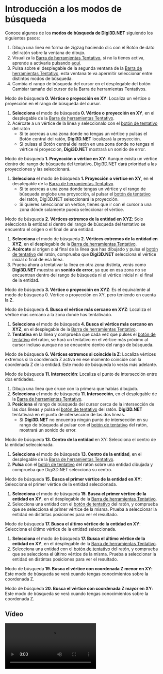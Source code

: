 # Introducción a los modos de búsqueda

Conoce algunos de los **modos de búsqueda de Digi3D.NET** siguiendo los siguientes pasos:

1. Dibuja una línea en forma de zigzag haciendo clic con el Botón de dato del ratón sobre la ventana de dibujo.
2. Visualiza la [Barra de herramientas Tentativo](/digi3d-net/primeros-pasos/comenzando-a-utilizar-digi3d.net/comenzando-con-la-ventana-de-dibujo/BarraDeHerramientasTentativo.html), si no la tienes activa, aprende a activarla pulsando [aquí](https://github.com/digi21/docs/tree/7fc627c885c16fb88afc7cc05a6df2a2f4a54563/digi3d-net/primeros-pasos/comenzando-a-utilizar-digi3d.net/comenzando-con-la-ventana-de-dibujo/PresentacionDeBarrasHerramientasBasicas.md).
3. Pulsa sobre el desplegable de la segunda ventana de la [Barra de herramientas Tentativo](/digi3d-net/referencia/barras-de-herramientas/tentativo.md), esta ventana te va apermitir seleccionar entre distintos modos de búsqueda.
4. Cambia el rango de búsqueda del cursor en el desplegable del botón Cambiar tamaño del cursor de la Barra de herramientas Tentativos.

Modo de búsqueda **0. Vértice o proyección en XY**: Localiza un vértice o proyección en el rango de búsqueda del cursor.

1. **Selecciona** el modo de búsqueda **0. Vértice o proyección en XY**, en el desplegable de la [Barra de herramientas Tentativo](/digi3d-net/referencia/barras-de-herramientas/tentativo.md).
2. Acércate a un vértice de la línea y seleccionalo con el [botón de tentativo](introduccion-modos-busqueda.md) del ratón
   * Si te acercas a una zona donde no tengas un vértice y pulsas el Botón central del ratón, **Digi3D.NET** localizará la proyección.
   * Si pulsas el Botón central del ratón en una zona donde no tengas ni vértice ni proyección, **Digi3D.NET** mostrará un sonido de error.

Modo de búsqueda **1. Proyección o vértice en XY**: Aunque exista un vértice dentro del rango de búsqueda del tentativo, Digi3D.NET dará prioridad a las proyecciones y las seleccionará.

1. **Selecciona** el modo de búsqueda **1. Proyección o vértice en XY**, en el desplegable de la [Barra de herramientas Tentativo](/digi3d-net/referencia/barras-de-herramientas/tentativo.md).
   * Si te acercas a una zona donde tengas un vértice y el rango de búsqueda englobe una proyección, al pulsar el [botón de tentativo](introduccion-modos-busqueda.md) del ratón, Digi3D.NET seleccionará la proyección.
   * Si quieres seleccionar un vértice, tienes que ir con el cursor a una zona dónde solamente pueda seleccionar el vértice.

Modo de búsqueda **2. Vértices extremos de la entidad en XYZ**: Solo selecciona la entidad si dentro del rango de búsqueda del tentativo se encuentra el origen o el final de una entidad.

1. **Selecciona** el modo de búsqueda **2. Vértices extremos de la entidad en XYZ**, en el desplegable de la [Barra de herramientas Tentativo](/digi3d-net/referencia/barras-de-herramientas/tentativo.md).
2. **Acércate** al origen o al final de la línea que has dibujado y pulsa el [botón de tentativo](introduccion-modos-busqueda.md) del ratón, comprueba que **Digi3D.NET** selecciona el vértice inicial o final de esa línea.
3. Prueba ahora a tentativar la línea en otra zona distinta, verás como **Digi3D.NET** muestra un **sonido de error**, ya que en esa zona no se encuentran dentro del rango de búsqueda ni el vértice inicial ni el final de la entidad.

Modo de búsqueda **3. Vértice o proyección en XYZ**: Es el equivalente al modo de búsqueda 0. Vértice o proyección en XY, pero teniendo en cuenta la Z.

Modo de búsqueda **4. Busca el vértice más cercano en XYZ**: Localiza el vértice más cercano a la zona donde has tentativado.

1. **Selecciona** el modo de búsqueda **4. Busca el vértice más cercano en XYZ**, en el desplegable de la [Barra de herramientas Tentativo](/digi3d-net/referencia/barras-de-herramientas/tentativo.md).
2. **Tentativa** en la línea y comprueba que cada vez que pulses el [botón de tentativo](introduccion-modos-busqueda.md) del ratón, se hará un tentativo en el vértice más próximo al cursor incluso aunque no se encuentre dentro del rango de búsqueda.

Modo de búsqueda **6. Vértices extremos si coincide la Z**: Localiza vértices extremos si la coordenada Z activa en ese momento coincide con la coordenada Z de la entidad. Este modo de búsqueda lo verás más adelante.

Modo de búsqueda **11. Intersección**: Localiza el punto de intersección entre dos entidades.

1. Dibuja una línea que cruce con la primera que habías dibujado.
2. **Selecciona** el modo de búsqueda **11. Intersección**, en el desplegable de la [Barra de herramientas Tentativo](/digi3d-net/referencia/barras-de-herramientas/tentativo.md).
3. **Posiciona** el rango de búsqueda del cursor cerca de la intersección de las dos líneas y pulsa el [botón de tentativo](introduccion-modos-busqueda.md) del ratón. **Digi3D.NET** tentativará en el punto de intersección de las dos líneas.
   * Si **Digi3D.NET** no encuentra ningún punto de intersección en su rango de búsqueda al pulsar con el [botón de tentativo](introduccion-modos-busqueda.md) del ratón, mostrará un sonido de error.

Modo de búsqueda **13. Centro de la entidad** en XY: Selecciona el centro de la entidad seleccionada.

1. **Selecciona** el modo de búsqueda **13. Centro de la entidad**, en el desplegable de la [Barra de herramientas Tentativo](/digi3d-net/referencia/barras-de-herramientas/tentativo.md).
2. **Pulsa** con el [botón de tentativo](introduccion-modos-busqueda.md) del ratón sobre una entidad dibujada y comprueba que Digi3D.NET selecciona su centro.

Modo de búsqueda **15. Busca el primer vértice de la entidad en XY**: Selecciona el primer vértice de la entidad seleccionada.

1. **Selecciona** el modo de búsqueda **15. Busca el primer vértice de la entidad en XY**, en el desplegable de la [Barra de herramientas Tentativo](/digi3d-net/referencia/barras-de-herramientas/tentativo.md).
2. Selecciona una entidad con el [botón de tentativo](introduccion-modos-busqueda.md) del ratón, y comprueba que se selecciona el primer vértice de la misma. Prueba a seleccionar la entidad en distintas posiciones para ver el resultado.

Modo de búsqueda **17. Busca el último vértice de la entidad en XY**: Selecciona el último vértice de la entidad seleccionada.

1. **Selecciona** el modo de búsqueda **17. Busca el último vértice de la entidad en XY**, en el desplegable de la [Barra de herramientas Tentativo](/digi3d-net/referencia/barras-de-herramientas/tentativo.md).
2. Selecciona una entidad con el [botón de tentativo](introduccion-modos-busqueda.md) del ratón, y comprueba que se selecciona el último vértice de la misma. Prueba a seleccionar la entidad en distintas posiciones para ver el resultado.

Modo de búsqueda **19. Busca el vértice con coordenada Z menor en XY**: Este modo de búsqueda se verá cuando tengas conocimientos sobre la coordenada Z.

Modo de búsqueda **20. Busca el vértice con coordenada Z mayor en XY**: Este modo de búsqueda se verá cuando tengas conocimientos sobre la coordenada Z.

## Vídeo

<video controls><source src="https://digi21.blob.core.windows.net/videos-ayuda/Introduccion%20a%20los%20modos%20de%20busqueda.mp4" caption="" type="video/mp4"></video>

